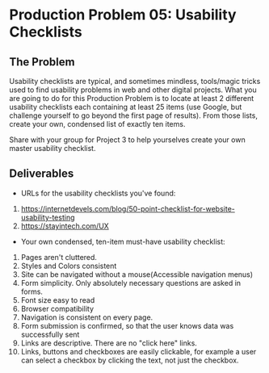 # Production Problem 05: Usability Checklists

## The Problem

Usability checklists are typical, and sometimes mindless, tools/magic tricks used to find usability
problems in web and other digital projects. What you are going to do for this Production Problem is
to locate at least 2 different usability checklists each containing at least 25 items (use Google,
but challenge yourself to go beyond the first page of results). From those lists, create your own,
condensed list of exactly ten items.

Share with your group for Project 3 to help yourselves create
your own master usability checklist.

## Deliverables

* URLs for the usability checklists you've found:

1. https://internetdevels.com/blog/50-point-checklist-for-website-usability-testing
2. https://stayintech.com/UX

* Your own condensed, ten-item must-have usability checklist:

1. Pages aren't cluttered.
2. Styles and Colors consistent
3. Site can be navigated without a mouse(Accessible navigation menus)
4. Form simplicity. Only absolutely necessary questions are asked in forms.
5. Font size easy to read
6. Browser compatibility
7. Navigation is consistent on every page.
8. Form submission is confirmed, so that the user knows data was successfully sent
9. Links are descriptive. There are no "click here" links.  
10. Links, buttons and checkboxes are easily clickable, for example a user can select a checkbox by clicking the text, not just the checkbox.
